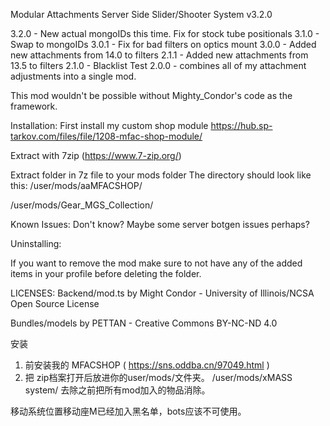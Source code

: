 Modular Attachments Server Side Slider/Shooter System
v3.2.0

3.2.0 - New actual mongoIDs this time. Fix for stock tube positionals
3.1.0 - Swap to mongoIDs
3.0.1 - Fix for bad filters on optics mount
3.0.0 - Added new attachments from 14.0 to filters
2.1.1 - Added new attachments from 13.5 to filters
2.1.0 - Blacklist Test
2.0.0 - combines all of my attachment adjustments into a single mod.

This mod wouldn't be possible without Mighty_Condor's code as the framework.


Installation:
First install my custom shop module
https://hub.sp-tarkov.com/files/file/1208-mfac-shop-module/

Extract with 7zip (https://www.7-zip.org/)

Extract folder in 7z file to your mods folder
The directory should look like this:
/user/mods/aaMFACSHOP/


/user/mods/Gear_MGS_Collection​/




Known Issues:
Don't know? Maybe some server botgen issues perhaps?

Uninstalling:

If you want to remove the mod make sure to not have any of the added items in your profile before deleting the folder.


LICENSES:
Backend/mod.ts by Might Condor - University of Illinois/NCSA Open Source License

Bundles/models by PETTAN - Creative Commons BY-NC-ND 4.0


安装
1. 前安装我的 MFACSHOP ( https://sns.oddba.cn/97049.html )
2. 把 zip档案打开后放进你的user/mods/文件夹。
        /user/mods/xMASS system/
去除之前把所有mod加入的物品消除。

移动系统位置移动座M已经加入黑名单，bots应该不可使用。